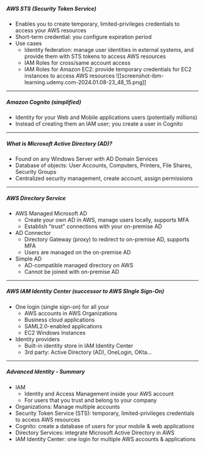 ##### AWS STS (Security Token Service)
- Enables you to create temporary, limited-privileges credentials to access your AWS resources
- Short-term credential: you configure expiration period
- Use cases
	- Identity federation: manage user identities in external systems, and provide them with STS tokens to access AWS resources
	- IAM Roles for cross/same account access
	- IAM Roles for Amazon EC2: provide temporary credentials for EC2 instances to access AWS resources
![[screenshot-ibm-learning.udemy.com-2024.01.08-23_48_15.png]]

---

##### Amazon Cognito (simplified)
- Identity for your Web and Mobile applications users (potentially millions)
- Instead of creating them an IAM user; you create a user in Cognito

---

##### What is Microsoft Active Directory (AD)?
- Found on any Windows Server with AD Domain Services
- Database of objects: User Accounts, Computers, Printers, File Shares, Security Groups
- Centralized security management, create account, assign permissions

---

##### AWS Directory Service
- AWS Managed Microsoft AD
	- Create your own AD in AWS, manage users locally, supports MFA
	- Establish "trust" connections with your on-premise AD
- AD Connector
	- Directory Gateway (proxy) to redirect to on-premise AD, supports MFA
	- Users are managed on the on-premise AD
- Simple AD
	- AD-compatible managed directory on AWS
	- Cannot be joined with on-premise AD

---

##### AWS IAM Identity Center (successor to AWS SIngle Sign-On)
- One login (single sign-on) for all your
	- AWS accounts in AWS Organizations
	- Business cloud applications
	- SAML2.0-enabled applications
	- EC2 Windows Instances
- Identity providers
	- Built-in identity store in IAM Identity Center
	- 3rd party: Active Directory (AD), OneLogin, OKta...

---

##### Advanced Identity - Summary
- IAM
	- Identity and Access Management inside your AWS account
	- For users that you trust and belong to your company
- Organizations: Manage multiple accounts
- Security Token Service (STS): temporary, limited-privileges credentials to access AWS resources
- Cognito: create a database of users for your mobile & web applications
- Directory Services: integrate Microsoft Active Directory in AWS
- IAM Identity Center: one login for multiple AWS accounts & applications